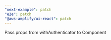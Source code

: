 ```yaml
---
"next-example": patch
"e2e": patch
"@aws-amplify/ui-react": patch
---
```


Pass props from withAuthenticator to Component
